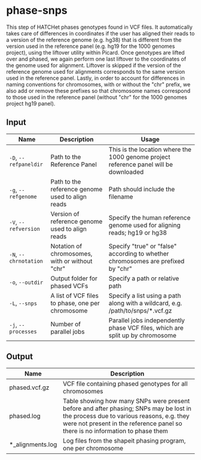 # phase-snps

This step of HATCHet phases genotypes found in VCF files. It automatically takes care of differences in coordinates if the user has aligned their reads to a version of the reference genome (e.g. hg38) that is different from the version used in the reference panel (e.g. hg19 for the 1000 genomes project), using the liftover utility within Picard. Once genotypes are lifted over and phased, we again perform one last liftover to the coordinates of the genome used for alignment. Liftover is skipped if the version of the reference genome used for alignments corresponds to the same version used in the reference panel. Lastly, in order to account for differences in naming conventions for chromosomes, with or without the "chr" prefix, we also add or remove these prefixes so that chromosome names correspond to those used in the reference panel (without "chr" for the 1000 genomes project hg19 panel).

## Input

| Name | Description | Usage |
|------|-------------|-------|
| `-D`, `--refpaneldir` | Path to the Reference Panel | This is the location where the 1000 genome project reference panel will be downloaded |
| `-g`, `--refgenome` | Path to the reference genome used to align reads | Path should include the filename |
| `-V`, `--refversion` | Version of reference genome used to align reads | Specify the human reference genome used for aligning reads; hg19 or hg38 |
| `-N`, `--chrnotation` | Notation of chromosomes, with or without "chr" | Specify "true" or "false" according to whether chromosomes are prefixed by "chr" |
| `-o`, `--outdir` | Output folder for phased VCFs | Specify a path or relative path |
| `-L`, `--snps` | A list of VCF files to phase, one per chromosome | Specify a list using a path along with a wildcard, e.g. /path/to/snps/*.vcf.gz |
| `-j`, `--processes` | Number of parallel jobs | Parallel jobs independently phase VCF files, which are split up by chromosome |

## Output

| Name | Description |
|------|-------------|
| phased.vcf.gz | VCF file containing phased genotypes for all chromosomes |
| phased.log | Table showing how many SNPs were present before and after phasing; SNPs may be lost in the process due to various reasons, e.g. they were not present in the reference panel so there is no information to phase them |
| *_alignments.log | Log files from the shapeit phasing program, one per chromosome |
